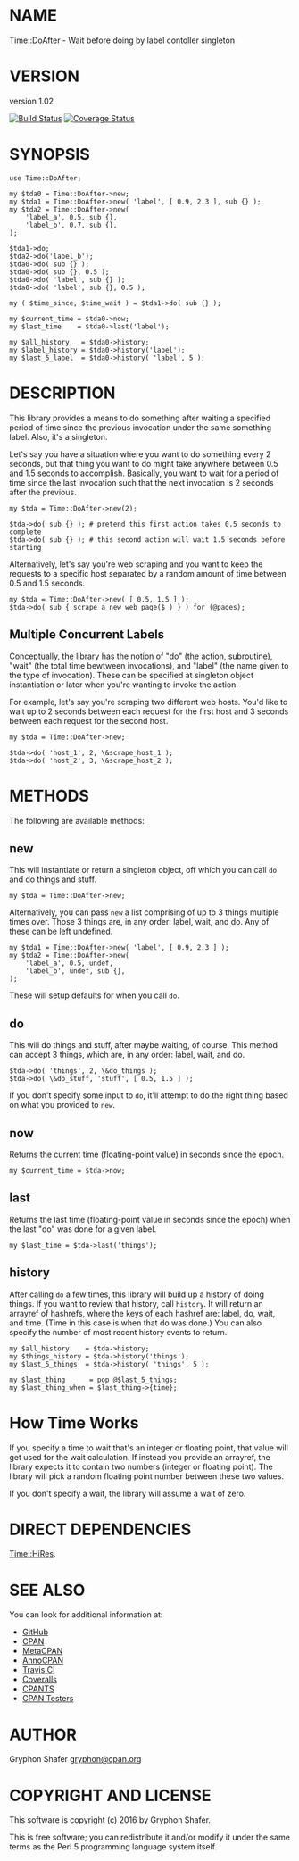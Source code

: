 # NAME

Time::DoAfter - Wait before doing by label contoller singleton

# VERSION

version 1.02

[![Build Status](https://travis-ci.org/gryphonshafer/Time-DoAfter.svg)](https://travis-ci.org/gryphonshafer/Time-DoAfter)
[![Coverage Status](https://coveralls.io/repos/gryphonshafer/Time-DoAfter/badge.png)](https://coveralls.io/r/gryphonshafer/Time-DoAfter)

# SYNOPSIS

    use Time::DoAfter;

    my $tda0 = Time::DoAfter->new;
    my $tda1 = Time::DoAfter->new( 'label', [ 0.9, 2.3 ], sub {} );
    my $tda2 = Time::DoAfter->new(
        'label_a', 0.5, sub {},
        'label_b', 0.7, sub {},
    );

    $tda1->do;
    $tda2->do('label_b');
    $tda0->do( sub {} );
    $tda0->do( sub {}, 0.5 );
    $tda0->do( 'label', sub {} );
    $tda0->do( 'label', sub {}, 0.5 );

    my ( $time_since, $time_wait ) = $tda1->do( sub {} );

    my $current_time = $tda0->now;
    my $last_time    = $tda0->last('label');

    my $all_history   = $tda0->history;
    my $label_history = $tda0->history('label');
    my $last_5_label  = $tda0->history( 'label', 5 );

# DESCRIPTION

This library provides a means to do something after waiting a specified period
of time since the previous invocation under the same something label. Also,
it's a singleton.

Let's say you have a situation where you want to do something every 2 seconds,
but that thing you want to do might take anywhere between 0.5 and 1.5 seconds
to accomplish. Basically, you want to wait for a period of time since the last
invocation such that the next invocation is 2 seconds after the previous.

    my $tda = Time::DoAfter->new(2);

    $tda->do( sub {} ); # pretend this first action takes 0.5 seconds to complete
    $tda->do( sub {} ); # this second action will wait 1.5 seconds before starting

Alternatively, let's say you're web scraping and you want to keep the requests
to a specific host separated by a random amount of time between 0.5 and 1.5
seconds.

    my $tda = Time::DoAfter->new( [ 0.5, 1.5 ] );
    $tda->do( sub { scrape_a_new_web_page($_) } ) for (@pages);

## Multiple Concurrent Labels

Conceptually, the library has the notion of "do" (the action, subroutine), "wait"
(the total time bewtween invocations), and "label" (the name given to the type
of invocation). These can be specified at singleton object instantiation or
later when you're wanting to invoke the action.

For example, let's say you're scraping two different web hosts. You'd like to
wait up to 2 seconds between each request for the first host and 3 seconds
between each request for the second host.

    my $tda = Time::DoAfter->new;

    $tda->do( 'host_1', 2, \&scrape_host_1 );
    $tda->do( 'host_2', 3, \&scrape_host_2 );

# METHODS

The following are available methods:

## new

This will instantiate or return a singleton object, off which you can call
`do` and do things and stuff.

    my $tda = Time::DoAfter->new;

Alternatively, you can pass `new` a list comprising of up to 3 things multiple
times over. Those 3 things are, in any order: label, wait, and do. Any of these
can be left undefined.

    my $tda1 = Time::DoAfter->new( 'label', [ 0.9, 2.3 ] );
    my $tda2 = Time::DoAfter->new(
        'label_a', 0.5, undef,
        'label_b', undef, sub {},
    );

These will setup defaults for when you call `do`.

## do

This will do things and stuff, after maybe waiting, of course. This method
can accept 3 things, which are, in any order: label, wait, and do.

    $tda->do( 'things', 2, \&do_things );
    $tda->do( \&do_stuff, 'stuff', [ 0.5, 1.5 ] );

If you don't specify some input to `do`, it'll attempt to do the right thing
based on what you provided to `new`.

## now

Returns the current time (floating-point value) in seconds since the epoch.

    my $current_time = $tda->now;

## last

Returns the last time (floating-point value in seconds since the epoch) when
the last "do" was done for a given label.

    my $last_time = $tda->last('things');

## history

After calling `do` a few times, this library will build up a history of doing
things. If you want to review that history, call `history`. It will return
an arrayref of hashrefs, where the keys of each hashref are:
label, do, wait, and time. (Time in this case is when that do was done.)
You can also specify the number of most recent history events to return.

    my $all_history    = $tda->history;
    my $things_history = $tda->history('things');
    my $last_5_things  = $tda->history( 'things', 5 );

    my $last_thing      = pop @$last_5_things;
    my $last_thing_when = $last_thing->{time};

# How Time Works

If you specify a time to wait that's an integer or floating point, that value
will get used for the wait calculation. If instead you provide an arrayref,
the library expects it to contain two numbers (integer or floating point).
The library will pick a random floating point number between these two values.

If you don't specify a wait, the library will assume a wait of zero.

# DIRECT DEPENDENCIES

[Time::HiRes](https://metacpan.org/pod/Time::HiRes).

# SEE ALSO

You can look for additional information at:

- [GitHub](https://github.com/gryphonshafer/Time-DoAfter)
- [CPAN](http://search.cpan.org/dist/Time-DoAfter)
- [MetaCPAN](https://metacpan.org/pod/Time::DoAfter)
- [AnnoCPAN](http://annocpan.org/dist/Time-DoAfter)
- [Travis CI](https://travis-ci.org/gryphonshafer/Time-DoAfter)
- [Coveralls](https://coveralls.io/r/gryphonshafer/Time-DoAfter)
- [CPANTS](http://cpants.cpanauthors.org/dist/Time-DoAfter)
- [CPAN Testers](http://www.cpantesters.org/distro/T/Time-DoAfter.html)

# AUTHOR

Gryphon Shafer <gryphon@cpan.org>

# COPYRIGHT AND LICENSE

This software is copyright (c) 2016 by Gryphon Shafer.

This is free software; you can redistribute it and/or modify it under
the same terms as the Perl 5 programming language system itself.
